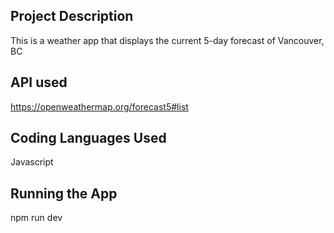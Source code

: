 ## Project Description

This is a weather app that displays the current 5-day forecast of Vancouver, BC

## API used
https://openweathermap.org/forecast5#list

## Coding Languages Used
Javascript

## Running the App
npm run dev